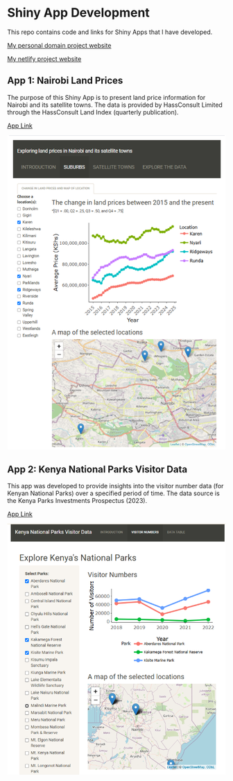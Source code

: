 # Shiny App Development

This repo contains code and links for Shiny Apps that I have developed.

[My personal domain project website](https://www.williamokech.com/portfolio/projects)

[My netlify project website](https://williamokech.netlify.app/portfolio/projects)

## App 1: Nairobi Land Prices

The purpose of this Shiny App is to present land price information for Nairobi and its satellite towns. The data is provided by HassConsult Limited through the HassConsult Land Index (quarterly publication).

[App Link](https://wokech.shinyapps.io/hass_land_price_app/)

![Screenshot of Nairobi Land Prices](projects_images/nairobi_land_prices.png)

## App 2: Kenya National Parks Visitor Data

This app was developed to provide insights into the visitor number data (for Kenyan National Parks) over a specified period of time. The data source is the Kenya Parks Investments Prospectus (2023).

[App Link](https://wokech.shinyapps.io/natl_parks_kenya_app/)

![Screenshot of National Parks Visitor Data](projects_images/national_park_data.png)
